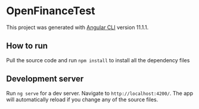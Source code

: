 # OpenFinanceTest

This project was generated with [Angular CLI](https://github.com/angular/angular-cli) version 11.1.1.

## How to run

Pull the source code and run `npm install` to install all the dependency files

## Development server

Run `ng serve` for a dev server. Navigate to `http://localhost:4200/`. The app will automatically reload if you change any of the source files.
